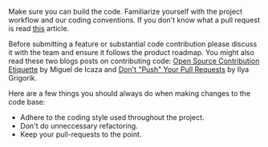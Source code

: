 Make sure you can build the code.
Familiarize yourself with the project workflow and our coding conventions.
If you don't know what a pull request is read [this](https://help.github.com/articles/using-pull-requests) article.

Before submitting a feature or substantial code contribution please discuss it with the team and ensure it follows the product roadmap.
You might also read these two blogs posts on contributing code: [Open Source Contribution Etiquette](http://tirania.org/blog/archive/2010/Dec-31.html) by Miguel de Icaza and [Don't "Push" Your Pull Requests](http://www.igvita.com/2011/12/19/dont-push-your-pull-requests/) by Ilya Grigorik.

Here are a few things you should always do when making changes to the code base:
- Adhere to the coding style used throughout the project.
- Don't do unneccessary refactoring.
- Keep your pull-requests to the point.